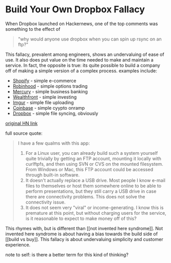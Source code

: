 # Build Your Own Dropbox Fallacy

When Dropbox launched on Hackernews, one of the top comments was something to the effect of

> "why would anyone use dropbox when you can spin up rsync on an ftp?"

This fallacy, prevalent among engineers, shows an undervaluing of ease of use. It also does put value on the time needed to make and maintain a service. In fact, the opposite is true: its quite possible to build a company off of making a simple version of a complex process. examples include:

- [Shopify](https://shopify.com) - simple e-commerce
- [Robinhood](https://robinhood.com) - simple options trading
- [Mercury](https://mercury.com) - simple business banking
- [Wealthfront](https://wealthfront.com) - simple investing
- [Imgur](https://imgur.com) - simple file uploading
- [Coinbase](https://coinbase.com) - simple cyypto onramp
- [Dropbox](https://dropbox.com) - simple file syncing, obviously

[original HN link](https://news.ycombinator.com/item?id=8863)

full source quote:

> I have a few qualms with this app:
>
> 1. For a Linux user, you can already build such a system yourself quite trivially by getting an FTP account, mounting it locally with curlftpfs, and then using SVN or CVS on the mounted filesystem. From Windows or Mac, this FTP account could be accessed through built-in software.
> 2. It doesn't actually replace a USB drive. Most people I know e-mail files to themselves or host them somewhere online to be able to perform presentations, but they still carry a USB drive in case there are connectivity problems. This does not solve the connectivity issue.
> 3. It does not seem very "viral" or income-generating. I know this is premature at this point, but without charging users for the service, is it reasonable to expect to make money off of this?

This rhymes with, but is different than [[not invented here syndrome]]. Not invented here syndrome is about having a bias towards the build side of [[build vs buy]]. This fallacy is about undervaluing simplicity and customer experience.

note to self: is there a better term for this kind of thinking?
